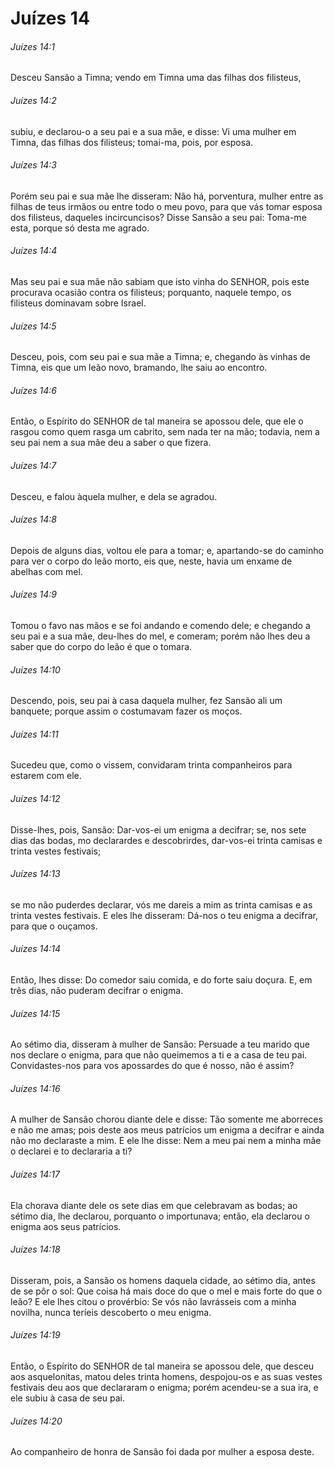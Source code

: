 # Juízes 14

###### Juízes 14:1

Desceu Sansão a Timna; vendo em Timna uma das filhas dos filisteus,

###### Juízes 14:2

subiu, e declarou-o a seu pai e a sua mãe, e disse: Vi uma mulher em Timna, das filhas dos filisteus; tomai-ma, pois, por esposa.

###### Juízes 14:3

Porém seu pai e sua mãe lhe disseram: Não há, porventura, mulher entre as filhas de teus irmãos ou entre todo o meu povo, para que vás tomar esposa dos filisteus, daqueles incircuncisos? Disse Sansão a seu pai: Toma-me esta, porque só desta me agrado.

###### Juízes 14:4

Mas seu pai e sua mãe não sabiam que isto vinha do SENHOR, pois este procurava ocasião contra os filisteus; porquanto, naquele tempo, os filisteus dominavam sobre Israel.

###### Juízes 14:5

Desceu, pois, com seu pai e sua mãe a Timna; e, chegando às vinhas de Timna, eis que um leão novo, bramando, lhe saiu ao encontro.

###### Juízes 14:6

Então, o Espírito do SENHOR de tal maneira se apossou dele, que ele o rasgou como quem rasga um cabrito, sem nada ter na mão; todavia, nem a seu pai nem a sua mãe deu a saber o que fizera.

###### Juízes 14:7

Desceu, e falou àquela mulher, e dela se agradou.

###### Juízes 14:8

Depois de alguns dias, voltou ele para a tomar; e, apartando-se do caminho para ver o corpo do leão morto, eis que, neste, havia um enxame de abelhas com mel.

###### Juízes 14:9

Tomou o favo nas mãos e se foi andando e comendo dele; e chegando a seu pai e a sua mãe, deu-lhes do mel, e comeram; porém não lhes deu a saber que do corpo do leão é que o tomara.

###### Juízes 14:10

Descendo, pois, seu pai à casa daquela mulher, fez Sansão ali um banquete; porque assim o costumavam fazer os moços.

###### Juízes 14:11

Sucedeu que, como o vissem, convidaram trinta companheiros para estarem com ele.

###### Juízes 14:12

Disse-lhes, pois, Sansão: Dar-vos-ei um enigma a decifrar; se, nos sete dias das bodas, mo declarardes e descobrirdes, dar-vos-ei trinta camisas e trinta vestes festivais;

###### Juízes 14:13

se mo não puderdes declarar, vós me dareis a mim as trinta camisas e as trinta vestes festivais. E eles lhe disseram: Dá-nos o teu enigma a decifrar, para que o ouçamos.

###### Juízes 14:14

Então, lhes disse: Do comedor saiu comida, e do forte saiu doçura. E, em três dias, não puderam decifrar o enigma.

###### Juízes 14:15

Ao sétimo dia, disseram à mulher de Sansão: Persuade a teu marido que nos declare o enigma, para que não queimemos a ti e a casa de teu pai. Convidastes-nos para vos apossardes do que é nosso, não é assim?

###### Juízes 14:16

A mulher de Sansão chorou diante dele e disse: Tão somente me aborreces e não me amas; pois deste aos meus patrícios um enigma a decifrar e ainda não mo declaraste a mim. E ele lhe disse: Nem a meu pai nem a minha mãe o declarei e to declararia a ti?

###### Juízes 14:17

Ela chorava diante dele os sete dias em que celebravam as bodas; ao sétimo dia, lhe declarou, porquanto o importunava; então, ela declarou o enigma aos seus patrícios.

###### Juízes 14:18

Disseram, pois, a Sansão os homens daquela cidade, ao sétimo dia, antes de se pôr o sol: Que coisa há mais doce do que o mel e mais forte do que o leão? E ele lhes citou o provérbio: Se vós não lavrásseis com a minha novilha, nunca teríeis descoberto o meu enigma.

###### Juízes 14:19

Então, o Espírito do SENHOR de tal maneira se apossou dele, que desceu aos asquelonitas, matou deles trinta homens, despojou-os e as suas vestes festivais deu aos que declararam o enigma; porém acendeu-se a sua ira, e ele subiu à casa de seu pai.

###### Juízes 14:20

Ao companheiro de honra de Sansão foi dada por mulher a esposa deste.

